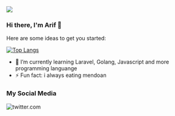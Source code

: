 <img align="center" src="https://media0.giphy.com/media/3o7abKhOpu0NwenH3O/giphy.gif">

### Hi there, I'm Arif 👋

Here are some ideas to get you started:

[![Top Langs](https://github-readme-stats.vercel.app/api/top-langs/?username=nurfiansyah06&layout=compact)](https://github.com/nurfiansyah06/nurfiansyah06/README.md)


- 🌱 I’m currently learning Laravel, Golang, Javascript and more programming languange
- ⚡ Fun fact: i always eating mendoan

### My Social Media

<a href="https://twitter.com/intent/follow?screen_name=arifian_nur"><img align = "left" alt="twitter.com" src="https://img.shields.io/twitter/follow/arifian_nur?style=social"></a>

<br />
<br />

<!--
**nurfiansyah06/nurfiansyah06** is a ✨ _special_ ✨ repository because its `README.md` (this file) appears on your GitHub profile.

-->
